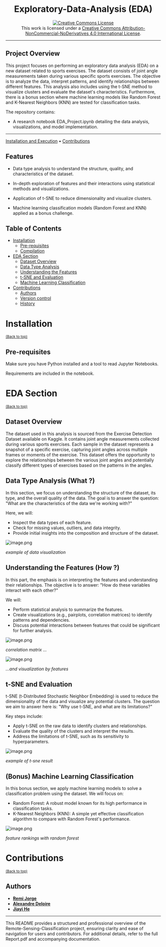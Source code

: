 <div align="center">

# Exploratory-Data-Analysis (EDA)

<a rel="license" href="http://creativecommons.org/licenses/by-nc-nd/4.0/"><img alt="Creative Commons License" style="border-width:0" src="https://i.creativecommons.org/l/by-nc-nd/4.0/88x31.png" /></a><br />This work is licensed under a <a rel="license" href="http://creativecommons.org/licenses/by-nc-nd/4.0/">Creative Commons Attribution-NonCommercial-NoDerivatives 4.0 International License</a>.

</div>

---

## **Project Overview**

This project focuses on performing an exploratory data analysis (EDA) on a new dataset related to sports exercises. The dataset consists of joint angle measurements taken during various specific sports exercises. The objective is to analyze the data, interpret patterns, and identify relationships between different features. This analysis also includes using the t-SNE method to visualize clusters and evaluate the dataset's characteristics. Furthermore, there is a bonus section where machine learning models like Random Forest and K-Nearest Neighbors (KNN) are tested for classification tasks.

The repository contains:

 - A research notebook EDA_Project.ipynb detailing the data analysis, visualizations, and model implementation.

---

[Installation and Execution](#installation) •
[Contributions](#contributions)



## Features

 - Data type analysis to understand the structure, quality, and characteristics of the dataset.

 - In-depth exploration of features and their interactions using statistical methods and visualizations.

 - Application of t-SNE to reduce dimensionality and visualize clusters.

 - Machine learning classification models (Random Forest and KNN) applied as a bonus challenge.

## Table of Contents

- [Installation](#installation)
  - [Pre-requisites](#pre-requisites)
  - [Compilation](#compilation)
- [EDA Section](#eda-section)
  - [Dataset Overview](#dataset-overview)
  - [Data Type Analysis](#data-type-analysis-(what-?))
  - [Understanding the Features](#understanding-the-features-(how-?))
  - [t-SNE and Evaluation](#t-SNE-and-Evaluation)
  - [Machine Learning Classification](#(bonus)-machine-learning-classification)
- [Contributions](#contributions)
  - [Authors](#authors)
  - [Version control](#version-control)
  - [History](#history)

# Installation
<sup>[(Back to top)](#table-of-contents)</sup>

## Pre-requisites

Make sure you have Python installed and a tool to read Jupyter Notebooks.

Requirements are included in the notebook.

# EDA Section
<sup>[(Back to top)](#table-of-contents)</sup>

## Dataset Overview

The dataset used in this analysis is sourced from the Exercise Detection Dataset available on Kaggle. It contains joint angle measurements collected during various sports exercises. Each sample in the dataset represents a snapshot of a specific exercise, capturing joint angles across multiple frames or moments of the exercise. This dataset offers the opportunity to explore the relationships between the various joint angles and potentially classify different types of exercises based on the patterns in the angles.


## Data Type Analysis (What ?)

In this section, we focus on understanding the structure of the dataset, its type, and the overall quality of the data. The goal is to answer the question: "What are the characteristics of the data we're working with?"

Here, we will:

 - Inspect the data types of each feature.
 - Check for missing values, outliers, and data integrity.
 - Provide initial insights into the composition and structure of the dataset.

![image.png](./images/part1.png)

*example of data visualization*

## Understanding the Features (How ?)

In this part, the emphasis is on interpreting the features and understanding their relationships. The objective is to answer: "How do these variables interact with each other?"

We will:

 - Perform statistical analysis to summarize the features.
 - Create visualizations (e.g., pairplots, correlation matrices) to identify patterns and dependencies.
 - Discuss potential interactions between features that could be significant for further analysis.

![image.png](./images/part2_1.png)

*correlation matrix ...*

![image.png](./images/part2_2.png)

*...and visualization by features*

## t-SNE and Evaluation

t-SNE (t-Distributed Stochastic Neighbor Embedding) is used to reduce the dimensionality of the data and visualize any potential clusters. The question we aim to answer here is: "Why use t-SNE, and what are its limitations?"

Key steps include:

 - Apply t-SNE on the raw data to identify clusters and relationships.
 - Evaluate the quality of the clusters and interpret the results.
 - Address the limitations of t-SNE, such as its sensitivity to hyperparameters.

 ![image.png](./images/part3.png)
 
*example of t-sne result*

## (Bonus) Machine Learning Classification

In this bonus section, we apply machine learning models to solve a classification problem using the dataset. We will focus on:

 - Random Forest: A robust model known for its high performance in classification tasks.
 - K-Nearest Neighbors (KNN): A simple yet effective classification algorithm to compare with Random Forest's performance.

 ![image.png](./images/part4.png)
 
*feature rankings with random forest*


# Contributions
<sup>[(Back to top)](#table-of-contents)</sup>

## Authors

- [**Remi Jorge**](https://github.com/RemiJorge)
- [**Alexandre Deloire**](https://github.com/alexdeloire)
- [**Jiayi He**](https://github.com/JiayiHE95)

---

This README provides a structured and professional overview of the Remote-Sensing-Classification project, ensuring clarity and ease of navigation for users and contributors. For additional details, refer to the full Report.pdf and accompanying documentation.
